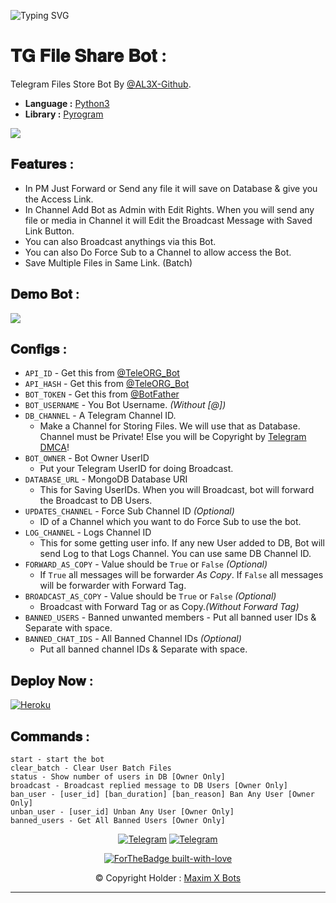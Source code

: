 ![Typing SVG](https://readme-typing-svg.herokuapp.com?font=iOS&pause=1000&color=F70000&width=435&lines=Hi%2C+I'm+I𝗓υɱi+和泉.;Welcome+To+My+Profile.;Telegram+File+Share%2C+Bot.)

# 𝐓𝐆 𝐅𝐢𝐥𝐞 𝐒𝐡𝐚𝐫𝐞 𝐁𝐨𝐭 :
Telegram Files Store Bot By [@AL3X-Github](https://github.com/AL3X-Github).

* **Language :** [Python3](https://www.python.org)
* **Library :** [Pyrogram](https://docs.pyrogram.org)

<img src="https://te.legra.ph/file/0c13eb00aaba21dd2f541.jpg">

<p>

## 𝐅𝐞𝐚𝐭𝐮𝐫𝐞𝐬 :
- In PM Just Forward or Send any file it will save on Database & give you the Access Link.
- In Channel Add Bot as Admin with Edit Rights. When you will send any file or media in Channel it will Edit the Broadcast Message with Saved Link Button.
- You can also Broadcast anythings via this Bot.
- You can also Do Force Sub to a Channel to allow access the Bot.
- Save Multiple Files in Same Link. (Batch)

## 𝐃𝐞𝐦𝐨 𝐁𝐨𝐭 :
<a href="https://t.me/ShareFileXBot"><img src="https://img.shields.io/badge/Demo-Telegram%20Bot-blue.svg?logo=telegram"></a>

## 𝐂𝐨𝐧𝐟𝐢𝐠𝐬 :
- `API_ID` - Get this from [@TeleORG_Bot](https://t.me/TeleORG_Bot)
- `API_HASH` - Get this from [@TeleORG_Bot](https://t.me/TeleORG_Bot)
- `BOT_TOKEN` - Get this from [@BotFather](https://t.me/BotFather)
- `BOT_USERNAME` - You Bot Username. *(Without [@])*
- `DB_CHANNEL` - A Telegram Channel ID.
	- Make a Channel for Storing Files. We will use that as Database. Channel must be Private! Else you will be Copyright by [Telegram DMCA](https://t.me/dmcatelegram)!
- `BOT_OWNER` - Bot Owner UserID
	- Put your Telegram UserID for doing Broadcast.
- `DATABASE_URL` - MongoDB Database URI
	- This for Saving UserIDs. When you will Broadcast, bot will forward the Broadcast to DB Users.
- `UPDATES_CHANNEL` - Force Sub Channel ID *(Optional)*
	- ID of a Channel which you want to do Force Sub to use the bot. 
- `LOG_CHANNEL` - Logs Channel ID
	- This for some getting user info. If any new User added to DB, Bot will send Log to that Logs Channel. You can use same DB Channel ID.
- `FORWARD_AS_COPY` - Value should be `True` or `False` *(Optional)*
	- If `True` all messages will be forwarder *As Copy*. If `False` all messages will be forwarder with Forward Tag.
- `BROADCAST_AS_COPY` - Value should be `True` or `False` *(Optional)*
  	- Broadcast with Forward Tag or as Copy.*(Without Forward Tag)*
- `BANNED_USERS` - Banned unwanted members
         - Put all banned user IDs & Separate with space.
- `BANNED_CHAT_IDS` - All Banned Channel IDs *(Optional)*
	- Put all banned channel IDs & Separate with space.


## 𝐃𝐞𝐩𝐥𝐨𝐲 𝐍𝐨𝐰 :
[![Heroku](https://img.shields.io/badge/heroku-%23430098.svg?style=for-the-badge&logo=heroku&logoColor=white)](https://heroku.com/deploy?template=https://github.com/AL3X-Github/TG-FileShare-Bot)

## 𝐂𝐨𝐦𝐦𝐚𝐧𝐝𝐬 :
```
start - start the bot
clear_batch - Clear User Batch Files
status - Show number of users in DB [Owner Only]
broadcast - Broadcast replied message to DB Users [Owner Only]
ban_user - [user_id] [ban_duration] [ban_reason] Ban Any User [Owner Only]
unban_user - [user_id] Unban Any User [Owner Only]
banned_users - Get All Banned Users [Owner Only]
```

<div align="center">

[![Telegram](https://img.shields.io/badge/Group-%232C3454?style=for-the-badge&logo=telegram&logoColor=white)](https://t.me/MaximXGroup) [![Telegram](https://img.shields.io/badge/Channel-%232C3454?style=for-the-badge&logo=telegram&logoColor=white)](https://t.me/MaximXChannels)

[![ForTheBadge built-with-love](http://ForTheBadge.com/images/badges/built-with-love.svg)](https://github.com/AL3X-Github)

© Copyright Holder : [Maxim X Bots](https://t.me/MaximXBots)

</p>
</div>
<hr>
</div>
</div>
    </center>
</body>

